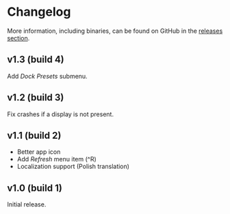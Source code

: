 Changelog
=========

More information, including binaries, can be found on GitHub in the [releases section](https://github.com/Kwpolska/DisplayMenu/releases).

v1.3 (build 4)
--------------

Add *Dock Presets* submenu.

v1.2 (build 3)
--------------

Fix crashes if a display is not present.

v1.1 (build 2)
--------------

* Better app icon
* Add *Refresh* menu item (^R)
* Localization support (Polish translation)

v1.0 (build 1)
--------------

Initial release.
